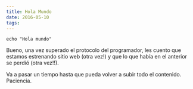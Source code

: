 ```yaml
---
title: Hola Mundo
date: 2016-05-10
tags:
---
```


```
echo "Hola mundo"
```

Bueno, una vez superado el protocolo del programador, les cuento que estamos estrenando sitio web (otra vez!) y que lo que había en el anterior se perdió (otra vez!!).

<!-- more -->

Va a pasar un tiempo hasta que pueda volver a subir todo el contenido. Paciencia.